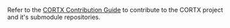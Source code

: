 Refer to the [CORTX Contribution Guide](https://github.com/Seagate/cortx/blob/main/CONTRIBUTING.md) to contribute to the CORTX project and it's submodule repositories.
